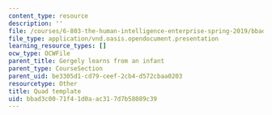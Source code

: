 ```yaml
---
content_type: resource
description: ''
file: /courses/6-803-the-human-intelligence-enterprise-spring-2019/bbad3c0071f41d0aac317d7b58089c39_6.803_quad_template.odp
file_type: application/vnd.oasis.opendocument.presentation
learning_resource_types: []
ocw_type: OCWFile
parent_title: Gergely learns from an infant
parent_type: CourseSection
parent_uid: be3305d1-cd79-ceef-2cb4-d572cbaa0203
resourcetype: Other
title: Quad template
uid: bbad3c00-71f4-1d0a-ac31-7d7b58089c39
---
```

